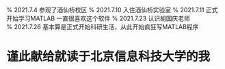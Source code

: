 
% 2021.7.4   参观了酒仙桥校区
% 2021.7.10  入住酒仙桥实验室
% 2021.7.11  正式开始学习MATLAB   一直很喜欢这个软件 
% 2021.7.23  认识胡国庆老师   
% 2021.7.26  基本算是正式开始科研生活，从此开始疯狂写MATLAB程序


# 谨此献给就读于北京信息科技大学的我
